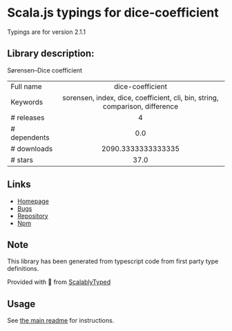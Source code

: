 
# Scala.js typings for dice-coefficient

Typings are for version 2.1.1

## Library description:
Sørensen–Dice coefficient

|                    |                 |
| ------------------ | :-------------: |
| Full name          | dice-coefficient |
| Keywords           | sorensen, index, dice, coefficient, cli, bin, string, comparison, difference |
| # releases         | 4 |
| # dependents       | 0.0 |
| # downloads        | 2090.3333333333335 |
| # stars            | 37.0 |

## Links
- [Homepage](https://words.github.io/dice-coefficient/)
- [Bugs](https://github.com/words/dice-coefficient/issues)
- [Repository](https://github.com/words/dice-coefficient)
- [Npm](https://www.npmjs.com/package/dice-coefficient)
    


## Note
This library has been generated from typescript code from first party type definitions.

Provided with :purple_heart: from [ScalablyTyped](https://github.com/oyvindberg/ScalablyTyped)

## Usage
See [the main readme](../../readme.md) for instructions.


